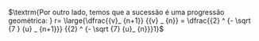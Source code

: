 $\textrm{Por outro lado, temos que a sucessão  é uma progressão geométrica: } r= \large{\dfrac{{v}_ {n+1}}  {{v} _ {n}} = \dfrac{{2} ^ {- \sqrt {7 } {u} _ {n+1}}}  {{2} ^ {- \sqrt {7} {u}_ {n}}}1}$